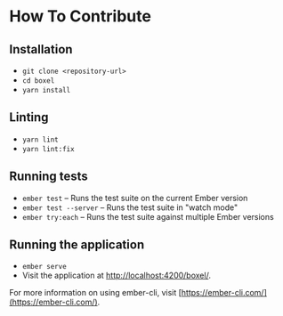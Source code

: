 # How To Contribute

## Installation

* `git clone <repository-url>`
* `cd boxel`
* `yarn install`

## Linting

* `yarn lint`
* `yarn lint:fix`

## Running tests

* `ember test` – Runs the test suite on the current Ember version
* `ember test --server` – Runs the test suite in "watch mode"
* `ember try:each` – Runs the test suite against multiple Ember versions

## Running the application

* `ember serve`
* Visit the application at [http://localhost:4200/boxel/](http://localhost:4200/boxel/).

For more information on using ember-cli, visit [https://ember-cli.com/](https://ember-cli.com/).
